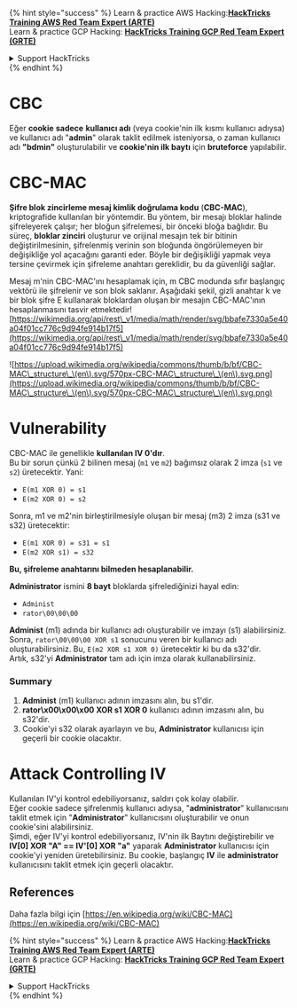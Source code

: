 {% hint style="success" %}
Learn & practice AWS Hacking:<img src="/.gitbook/assets/arte.png" alt="" data-size="line">[**HackTricks Training AWS Red Team Expert (ARTE)**](https://training.hacktricks.xyz/courses/arte)<img src="/.gitbook/assets/arte.png" alt="" data-size="line">\
Learn & practice GCP Hacking: <img src="/.gitbook/assets/grte.png" alt="" data-size="line">[**HackTricks Training GCP Red Team Expert (GRTE)**<img src="/.gitbook/assets/grte.png" alt="" data-size="line">](https://training.hacktricks.xyz/courses/grte)

<details>

<summary>Support HackTricks</summary>

* Check the [**subscription plans**](https://github.com/sponsors/carlospolop)!
* **Join the** 💬 [**Discord group**](https://discord.gg/hRep4RUj7f) or the [**telegram group**](https://t.me/peass) or **follow** us on **Twitter** 🐦 [**@hacktricks\_live**](https://twitter.com/hacktricks\_live)**.**
* **Share hacking tricks by submitting PRs to the** [**HackTricks**](https://github.com/carlospolop/hacktricks) and [**HackTricks Cloud**](https://github.com/carlospolop/hacktricks-cloud) github repos.

</details>
{% endhint %}


# CBC

Eğer **cookie** **sadece** **kullanıcı adı** (veya cookie'nin ilk kısmı kullanıcı adıysa) ve kullanıcı adı "**admin**" olarak taklit edilmek isteniyorsa, o zaman kullanıcı adı **"bdmin"** oluşturulabilir ve **cookie'nin ilk baytı** için **bruteforce** yapılabilir.

# CBC-MAC

**Şifre blok zincirleme mesaj kimlik doğrulama kodu** (**CBC-MAC**), kriptografide kullanılan bir yöntemdir. Bu yöntem, bir mesajı bloklar halinde şifreleyerek çalışır; her bloğun şifrelemesi, bir önceki bloğa bağlıdır. Bu süreç, **bloklar zinciri** oluşturur ve orijinal mesajın tek bir bitinin değiştirilmesinin, şifrelenmiş verinin son bloğunda öngörülemeyen bir değişikliğe yol açacağını garanti eder. Böyle bir değişikliği yapmak veya tersine çevirmek için şifreleme anahtarı gereklidir, bu da güvenliği sağlar.

Mesaj m'nin CBC-MAC'ını hesaplamak için, m CBC modunda sıfır başlangıç vektörü ile şifrelenir ve son blok saklanır. Aşağıdaki şekil, gizli anahtar k ve bir blok şifre E kullanarak bloklardan oluşan bir mesajın CBC-MAC'ının hesaplanmasını tasvir etmektedir![https://wikimedia.org/api/rest\_v1/media/math/render/svg/bbafe7330a5e40a04f01cc776c9d94fe914b17f5](https://wikimedia.org/api/rest\_v1/media/math/render/svg/bbafe7330a5e40a04f01cc776c9d94fe914b17f5) 

![https://upload.wikimedia.org/wikipedia/commons/thumb/b/bf/CBC-MAC\_structure\_\(en\).svg/570px-CBC-MAC\_structure\_\(en\).svg.png](https://upload.wikimedia.org/wikipedia/commons/thumb/b/bf/CBC-MAC\_structure\_\(en\).svg/570px-CBC-MAC\_structure\_\(en\).svg.png)

# Vulnerability

CBC-MAC ile genellikle **kullanılan IV 0'dır**.\
Bu bir sorun çünkü 2 bilinen mesaj (`m1` ve `m2`) bağımsız olarak 2 imza (`s1` ve `s2`) üretecektir. Yani:

* `E(m1 XOR 0) = s1`
* `E(m2 XOR 0) = s2`

Sonra, m1 ve m2'nin birleştirilmesiyle oluşan bir mesaj (m3) 2 imza (s31 ve s32) üretecektir:

* `E(m1 XOR 0) = s31 = s1`
* `E(m2 XOR s1) = s32`

**Bu, şifreleme anahtarını bilmeden hesaplanabilir.**

**Administrator** ismini **8 bayt** bloklarda şifrelediğinizi hayal edin:

* `Administ`
* `rator\00\00\00`

**Administ** (m1) adında bir kullanıcı adı oluşturabilir ve imzayı (s1) alabilirsiniz.\
Sonra, `rator\00\00\00 XOR s1` sonucunu veren bir kullanıcı adı oluşturabilirsiniz. Bu, `E(m2 XOR s1 XOR 0)` üretecektir ki bu da s32'dir.\
Artık, s32'yi **Administrator** tam adı için imza olarak kullanabilirsiniz.

### Summary

1. **Administ** (m1) kullanıcı adının imzasını alın, bu s1'dir.
2. **rator\x00\x00\x00 XOR s1 XOR 0** kullanıcı adının imzasını alın, bu s32'dir.
3. Cookie'yi s32 olarak ayarlayın ve bu, **Administrator** kullanıcısı için geçerli bir cookie olacaktır.

# Attack Controlling IV

Kullanılan IV'yi kontrol edebiliyorsanız, saldırı çok kolay olabilir.\
Eğer cookie sadece şifrelenmiş kullanıcı adıysa, "**administrator**" kullanıcısını taklit etmek için "**Administrator**" kullanıcısını oluşturabilir ve onun cookie'sini alabilirsiniz.\
Şimdi, eğer IV'yi kontrol edebiliyorsanız, IV'nin ilk Baytını değiştirebilir ve **IV\[0] XOR "A" == IV'\[0] XOR "a"** yaparak **Administrator** kullanıcısı için cookie'yi yeniden üretebilirsiniz. Bu cookie, başlangıç **IV** ile **administrator** kullanıcısını taklit etmek için geçerli olacaktır.

## References

Daha fazla bilgi için [https://en.wikipedia.org/wiki/CBC-MAC](https://en.wikipedia.org/wiki/CBC-MAC)


{% hint style="success" %}
Learn & practice AWS Hacking:<img src="/.gitbook/assets/arte.png" alt="" data-size="line">[**HackTricks Training AWS Red Team Expert (ARTE)**](https://training.hacktricks.xyz/courses/arte)<img src="/.gitbook/assets/arte.png" alt="" data-size="line">\
Learn & practice GCP Hacking: <img src="/.gitbook/assets/grte.png" alt="" data-size="line">[**HackTricks Training GCP Red Team Expert (GRTE)**<img src="/.gitbook/assets/grte.png" alt="" data-size="line">](https://training.hacktricks.xyz/courses/grte)

<details>

<summary>Support HackTricks</summary>

* Check the [**subscription plans**](https://github.com/sponsors/carlospolop)!
* **Join the** 💬 [**Discord group**](https://discord.gg/hRep4RUj7f) or the [**telegram group**](https://t.me/peass) or **follow** us on **Twitter** 🐦 [**@hacktricks\_live**](https://twitter.com/hacktricks\_live)**.**
* **Share hacking tricks by submitting PRs to the** [**HackTricks**](https://github.com/carlospolop/hacktricks) and [**HackTricks Cloud**](https://github.com/carlospolop/hacktricks-cloud) github repos.

</details>
{% endhint %}
